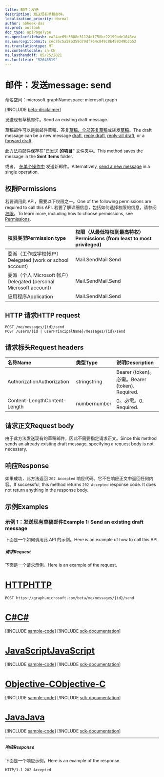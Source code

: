 ```yaml
---
title: 邮件：发送
description: 发送现有草稿邮件。
localization_priority: Normal
author: abheek-das
ms.prod: outlook
doc_type: apiPageType
ms.openlocfilehash: ea24ae69c3888e31124df758bc22199bde1048ea
ms.sourcegitcommit: cec76c5a58b359d79df764c849c8b459349b3b52
ms.translationtype: MT
ms.contentlocale: zh-CN
ms.lasthandoff: 05/25/2021
ms.locfileid: "52645519"
---
```

# <a name="message-send"></a><span data-ttu-id="f5811-103">邮件：发送</span><span class="sxs-lookup"><span data-stu-id="f5811-103">message: send</span></span>

<span data-ttu-id="f5811-104">命名空间：microsoft.graph</span><span class="sxs-lookup"><span data-stu-id="f5811-104">Namespace: microsoft.graph</span></span>

[!INCLUDE [beta-disclaimer](../../includes/beta-disclaimer.md)]

<span data-ttu-id="f5811-105">发送现有草稿邮件。</span><span class="sxs-lookup"><span data-stu-id="f5811-105">Send an existing draft message.</span></span> 

<span data-ttu-id="f5811-106">草稿邮件可以是新邮件草稿、答复[](../api/user-post-messages.md)[草稿](../api/message-createreply.md)[、全部答复草稿](../api/message-createreplyall.md)或转发[草稿](../api/message-createforward.md)。</span><span class="sxs-lookup"><span data-stu-id="f5811-106">The draft message can be a new message [draft](../api/user-post-messages.md), [reply draft](../api/message-createreply.md), [reply-all draft](../api/message-createreplyall.md), or a [forward draft](../api/message-createforward.md).</span></span> 

<span data-ttu-id="f5811-107">此方法将邮件保存在"已发送 **的项目"** 文件夹中。</span><span class="sxs-lookup"><span data-stu-id="f5811-107">This method saves the message in the **Sent Items** folder.</span></span>

<span data-ttu-id="f5811-108">或者， [在单个操作中](../api/user-sendmail.md) 发送新邮件。</span><span class="sxs-lookup"><span data-stu-id="f5811-108">Alternatively, [send a new message](../api/user-sendmail.md) in a single operation.</span></span>

## <a name="permissions"></a><span data-ttu-id="f5811-109">权限</span><span class="sxs-lookup"><span data-stu-id="f5811-109">Permissions</span></span>
<span data-ttu-id="f5811-110">若要调用此 API，需要以下权限之一。</span><span class="sxs-lookup"><span data-stu-id="f5811-110">One of the following permissions are required to call this API.</span></span> <span data-ttu-id="f5811-111">若要了解详细信息，包括如何选择权限的信息，请参阅[权限](/graph/permissions-reference)。</span><span class="sxs-lookup"><span data-stu-id="f5811-111">To learn more, including how to choose permissions, see [Permissions](/graph/permissions-reference).</span></span>

|<span data-ttu-id="f5811-112">权限类型</span><span class="sxs-lookup"><span data-stu-id="f5811-112">Permission type</span></span>      | <span data-ttu-id="f5811-113">权限（从最低特权到最高特权）</span><span class="sxs-lookup"><span data-stu-id="f5811-113">Permissions (from least to most privileged)</span></span>              |
|:--------------------|:---------------------------------------------------------|
|<span data-ttu-id="f5811-114">委派（工作或学校帐户）</span><span class="sxs-lookup"><span data-stu-id="f5811-114">Delegated (work or school account)</span></span> | <span data-ttu-id="f5811-115">Mail.Send</span><span class="sxs-lookup"><span data-stu-id="f5811-115">Mail.Send</span></span>    |
|<span data-ttu-id="f5811-116">委派（个人 Microsoft 帐户）</span><span class="sxs-lookup"><span data-stu-id="f5811-116">Delegated (personal Microsoft account)</span></span> | <span data-ttu-id="f5811-117">Mail.Send</span><span class="sxs-lookup"><span data-stu-id="f5811-117">Mail.Send</span></span>    |
|<span data-ttu-id="f5811-118">应用程序</span><span class="sxs-lookup"><span data-stu-id="f5811-118">Application</span></span> | <span data-ttu-id="f5811-119">Mail.Send</span><span class="sxs-lookup"><span data-stu-id="f5811-119">Mail.Send</span></span> |

## <a name="http-request"></a><span data-ttu-id="f5811-120">HTTP 请求</span><span class="sxs-lookup"><span data-stu-id="f5811-120">HTTP request</span></span>

<!-- { "blockType": "ignored" } -->

```http
POST /me/messages/{id}/send
POST /users/{id | userPrincipalName}/messages/{id}/send
```

## <a name="request-headers"></a><span data-ttu-id="f5811-121">请求标头</span><span class="sxs-lookup"><span data-stu-id="f5811-121">Request headers</span></span>

| <span data-ttu-id="f5811-122">名称</span><span class="sxs-lookup"><span data-stu-id="f5811-122">Name</span></span>       | <span data-ttu-id="f5811-123">类型</span><span class="sxs-lookup"><span data-stu-id="f5811-123">Type</span></span> | <span data-ttu-id="f5811-124">说明</span><span class="sxs-lookup"><span data-stu-id="f5811-124">Description</span></span>|
|:---------------|:--------|:----------|
| <span data-ttu-id="f5811-125">Authorization</span><span class="sxs-lookup"><span data-stu-id="f5811-125">Authorization</span></span>  | <span data-ttu-id="f5811-126">string</span><span class="sxs-lookup"><span data-stu-id="f5811-126">string</span></span>  | <span data-ttu-id="f5811-p102">Bearer {token}。必需。</span><span class="sxs-lookup"><span data-stu-id="f5811-p102">Bearer {token}. Required.</span></span> |
| <span data-ttu-id="f5811-129">Content-Length</span><span class="sxs-lookup"><span data-stu-id="f5811-129">Content-Length</span></span> | <span data-ttu-id="f5811-130">number</span><span class="sxs-lookup"><span data-stu-id="f5811-130">number</span></span> | <span data-ttu-id="f5811-131">0。必需。</span><span class="sxs-lookup"><span data-stu-id="f5811-131">0. Required.</span></span> |

## <a name="request-body"></a><span data-ttu-id="f5811-132">请求正文</span><span class="sxs-lookup"><span data-stu-id="f5811-132">Request body</span></span>
<span data-ttu-id="f5811-133">由于此方法发送现有的草稿邮件，因此不需要指定请求正文。</span><span class="sxs-lookup"><span data-stu-id="f5811-133">Since this method sends an already existing draft message, specifying a request body is not necessary.</span></span>

## <a name="response"></a><span data-ttu-id="f5811-134">响应</span><span class="sxs-lookup"><span data-stu-id="f5811-134">Response</span></span>

<span data-ttu-id="f5811-p103">如果成功，此方法返回 `202 Accepted` 响应代码。它不在响应正文中返回任何内容。</span><span class="sxs-lookup"><span data-stu-id="f5811-p103">If successful, this method returns `202 Accepted` response code. It does not return anything in the response body.</span></span>

## <a name="examples"></a><span data-ttu-id="f5811-137">示例</span><span class="sxs-lookup"><span data-stu-id="f5811-137">Examples</span></span>
### <a name="example-1-send-an-existing-draft-message"></a><span data-ttu-id="f5811-138">示例 1：发送现有草稿邮件</span><span class="sxs-lookup"><span data-stu-id="f5811-138">Example 1: Send an existing draft message</span></span>

<span data-ttu-id="f5811-139">下面是一个如何调用此 API 的示例。</span><span class="sxs-lookup"><span data-stu-id="f5811-139">Here is an example of how to call this API.</span></span>

##### <a name="request"></a><span data-ttu-id="f5811-140">请求</span><span class="sxs-lookup"><span data-stu-id="f5811-140">Request</span></span>

<span data-ttu-id="f5811-141">下面是一个请求示例。</span><span class="sxs-lookup"><span data-stu-id="f5811-141">Here is an example of the request.</span></span>

# <a name="http"></a>[<span data-ttu-id="f5811-142">HTTP</span><span class="sxs-lookup"><span data-stu-id="f5811-142">HTTP</span></span>](#tab/http)
<!-- {
  "blockType": "request",
  "name": "message_send"
}-->

```http
POST https://graph.microsoft.com/beta/me/messages/{id}/send
```
# <a name="c"></a>[<span data-ttu-id="f5811-143">C#</span><span class="sxs-lookup"><span data-stu-id="f5811-143">C#</span></span>](#tab/csharp)
[!INCLUDE [sample-code](../includes/snippets/csharp/message-send-csharp-snippets.md)]
[!INCLUDE [sdk-documentation](../includes/snippets/snippets-sdk-documentation-link.md)]

# <a name="javascript"></a>[<span data-ttu-id="f5811-144">JavaScript</span><span class="sxs-lookup"><span data-stu-id="f5811-144">JavaScript</span></span>](#tab/javascript)
[!INCLUDE [sample-code](../includes/snippets/javascript/message-send-javascript-snippets.md)]
[!INCLUDE [sdk-documentation](../includes/snippets/snippets-sdk-documentation-link.md)]

# <a name="objective-c"></a>[<span data-ttu-id="f5811-145">Objective-C</span><span class="sxs-lookup"><span data-stu-id="f5811-145">Objective-C</span></span>](#tab/objc)
[!INCLUDE [sample-code](../includes/snippets/objc/message-send-objc-snippets.md)]
[!INCLUDE [sdk-documentation](../includes/snippets/snippets-sdk-documentation-link.md)]

# <a name="java"></a>[<span data-ttu-id="f5811-146">Java</span><span class="sxs-lookup"><span data-stu-id="f5811-146">Java</span></span>](#tab/java)
[!INCLUDE [sample-code](../includes/snippets/java/message-send-java-snippets.md)]
[!INCLUDE [sdk-documentation](../includes/snippets/snippets-sdk-documentation-link.md)]

---


##### <a name="response"></a><span data-ttu-id="f5811-147">响应</span><span class="sxs-lookup"><span data-stu-id="f5811-147">Response</span></span>

<span data-ttu-id="f5811-148">下面是一个响应示例。</span><span class="sxs-lookup"><span data-stu-id="f5811-148">Here is an example of the response.</span></span>

<!-- {
  "blockType": "response",
  "truncated": true
} -->

```http
HTTP/1.1 202 Accepted
```

<!-- uuid: 8fcb5dbc-d5aa-4681-8e31-b001d5168d79
2015-10-25 14:57:30 UTC -->
<!--
{
  "type": "#page.annotation",
  "description": "message: send",
  "keywords": "",
  "section": "documentation",
  "tocPath": "",
  "suppressions": [
  ]
}
-->
